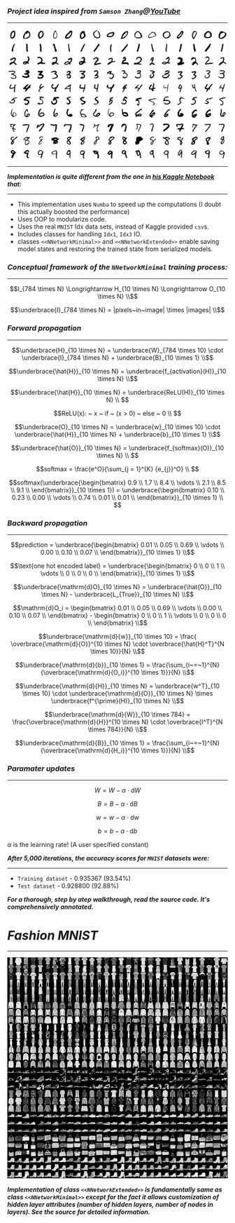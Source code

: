 ### ___Project idea inspired from `Samson Zhang`@[YouTube](https://www.youtube.com/watch?v=w8yWXqWQYmU)___
-------------
![MNIST](./images/MnistExamplesModified.png)      

-------------

___Implementation is quite different from the one in [his Kaggle Notebook](https://www.kaggle.com/code/wwsalmon/simple-mnist-nn-from-scratch-numpy-no-tf-keras/notebook) that:___

--------------
- This implementation uses `Numba` to speed up the computations (I doubt this actually boosted the performance)
- Uses OOP to modularize code.
- Uses the real `MNIST` Idx data sets, instead of Kaggle provided `csv`s.
- Includes classes for handling `Idx1`, `Idx3` IO.
- classes `<<NNetworkMinimal>>` and `<<NNetworkExtended>>` enable saving model states and restoring the trained state from serialized models.


### ___Conceptual framework of the `NNetworkMinimal` training process:___
---------------------

```math
I_{784 \times N} \Longrightarrow H_{10 \times N} \Longrightarrow O_{10 \times N} \\
```
```math
\underbrace{I}_{784 \times N} = |pixels~in~image| \times |images| \\
```
                
### ___Forward propagation___
---------------------

```math
\underbrace{H}_{10 \times N} = \underbrace{W}_{784 \times 10} \cdot \underbrace{I}_{784 \times N} + \underbrace{B}_{10 \times 1} \\
```
```math
\underbrace{\hat{H}}_{10 \times N} = \underbrace{f_{activation}(H)}_{10 \times N} \\
```
```math
\underbrace{\hat{H}}_{10 \times N} = \underbrace{ReLU(H)}_{10 \times N} \\      
```
```math
ReLU(x): ~ x ~ if ~ (x > 0) ~ else ~ 0 \\        
```
```math
\underbrace{O}_{10 \times N} = \underbrace{w}_{10 \times 10} \cdot \underbrace{\hat{H}}_{10 \times N} + \underbrace{b}_{10 \times 1} \\
```
```math
\underbrace{\hat{O}}_{10 \times N} = \underbrace{f_{softmax}(O)}_{10 \times N} \\                 
```
```math
softmax = \frac{e^O}{\sum_{j = 1}^{K} {e_{j}}^O} \\         
```
```math
softmax(\underbrace{\begin{bmatrix}
0.9 \\
1.7 \\
8.4 \\
\vdots \\
2.1 \\
8.5 \\
9.1 \\
\end{bmatrix}}_{10 \times 1}) = 
\underbrace{\begin{bmatrix}
0.10 \\
0.23 \\
0.00 \\
\vdots \\
0.74 \\
0.01 \\
0.01 \\
\end{bmatrix}}_{10 \times 1} \\             
```

### ___Backward propagation___
---------------

```math
prediction = \underbrace{\begin{bmatrix}
0.01 \\
0.05 \\
0.69 \\
\vdots \\
0.00 \\
0.10 \\
0.07 \\
\end{bmatrix}}_{10 \times 1} \\
```
```math
\text{one hot encoded label} = \underbrace{\begin{bmatrix}
0 \\
0 \\
1 \\
\vdots \\
0 \\
0 \\
0 \\
\end{bmatrix}}_{10 \times 1} \\
```
```math
\underbrace{\mathrm{d}O}_{10 \times N} = \underbrace{\hat{O}}_{10 \times N} - \underbrace{L_{True}}_{10 \times N} \\
```
```math
\mathrm{d}O_i = \begin{bmatrix}
0.01 \\
0.05 \\
0.69 \\
\vdots \\
0.00 \\
0.10 \\
0.07 \\
\end{bmatrix} - \begin{bmatrix}
0 \\
0 \\
1 \\
\vdots \\
0 \\
0 \\
0 \\
\end{bmatrix} \\
```
```math
\underbrace{\mathrm{d}{w}}_{10 \times 10} = \frac{  \overbrace{\mathrm{d}{O}}^{10 \times N} \cdot   \overbrace{\hat{H}^T}^{N \times 10}}{N} \\
```
```math
\underbrace{\mathrm{d}{b}}_{10 \times 1} =  \frac{\sum_{i~=~1}^{N}{\overbrace{\mathrm{d}{O_i}}^{10 \times 1}}}{N} \\
```
```math
\underbrace{\mathrm{d}{H}}_{10 \times N} = \underbrace{w^T}_{10 \times 10} \cdot \underbrace{\mathrm{d}{O}}_{10 \times N} \times \underbrace{f^{\prime}(H)}_{10 \times N} \\
```
```math
\underbrace{\mathrm{d}{W}}_{10 \times 784} = \frac{\overbrace{\mathrm{d}{H}}^{10 \times N} \cdot \overbrace{I^T}^{N \times 784}}{N} \\
```
```math
\underbrace{\mathrm{d}{B}}_{10 \times 1} = \frac{\sum_{i~=~1}^{N}{\overbrace{\mathrm{d}{H_i}}^{10 \times 1}}}{N} \\
```


### ___Paramater updates___
---------------------

```math
W = W - \alpha \cdot \mathrm{d}{W}
```
```math
B = B - \alpha \cdot \mathrm{d}{B}
```
```math
w = w - \alpha \cdot \mathrm{d}{w}
```
```math
b = b - \alpha \cdot \mathrm{d}{b}
```
$\alpha$ is the learning rate! (A user specified constant)

___After 5,000 iterations, the accuracy scores for `MNIST` datasets were:___

-------------
- `Training dataset` - 0.935367 (93.54%)
- `Test dataset` - 0.928800 (92.88%)

___For a thorough, step by atep walkthrough, read the source code. It's comprehensively annotated.___

# ___Fashion MNIST___
---------------

![Fashion-MNIST](./images/fashion-mnist-sprite.png)

___Implementation of class `<<NNetworkExtended>>` is fundamentally same as class `<<NNetworkMinimal>>` except for the fact it allows customization of hidden layer attributes (number of hidden layers, number of nodes in layers). See the source for detailed information.___